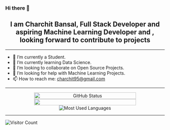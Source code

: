 ### Hi there 👋

<h2 align="center"> I am Charchit Bansal, Full Stack Developer and aspiring Machine Learning Developer and , looking forward to contribute to projects</h2>

_______________
- 🔭 I’m currently a Student.
- 🌱 I’m currently learning Data Science.
- 👯 I’m looking to collaborate on Open Source Projects.
- 🤔 I’m looking for help with Machine Learning Projects.
- 📫 How to reach me: charchit95@gmail.com

_______________

<p align="center" style="display: flex; flex-direction: column; align-items: center; justify-content: center; width: 100%">
<img width="80%" src="https://github-readme-stats.vercel.app/api?username=charchit95&show_icons=true&theme=radical&hide=stars&count_private=true" alt="GitHub Status"/>
<img width="80%" src="https://github-readme-streak-stats.herokuapp.com?user=charchit95&theme=radical&hide_border=true&date_format=M%20j%5B%2C%20Y%5D" >
<img src = "https://github-readme-stats.vercel.app/api/top-langs/?username=charchit95&show_icons=true&layout=compact&theme=radical" alt="Most Used Languages">
</p>

_______________

![Visitor Count](https://profile-counter.glitch.me/charchit95/count.svg)
